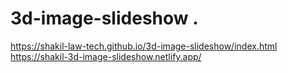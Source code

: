 # 3d-image-slideshow .
https://shakil-law-tech.github.io/3d-image-slideshow/index.html <br>
https://shakil-3d-image-slideshow.netlify.app/
